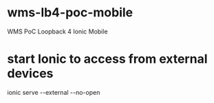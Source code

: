# wms-lb4-poc-mobile
WMS PoC Loopback 4 Ionic Mobile

# start Ionic to access from external devices
ionic serve --external --no-open

